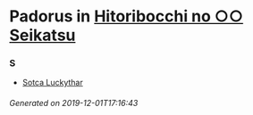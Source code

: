 # Padorus in [Hitoribocchi no ○○ Seikatsu](https://myanimelist.net/manga/89467/Hitoribocchi_no_○○_Seikatsu)

### S
* [Sotca Luckythar](https://github.com/shadow578/Project-Padoru/blob/master/table-of-contents/characters/SotcaLuckythar.md)

###### Generated on 2019-12-01T17:16:43
